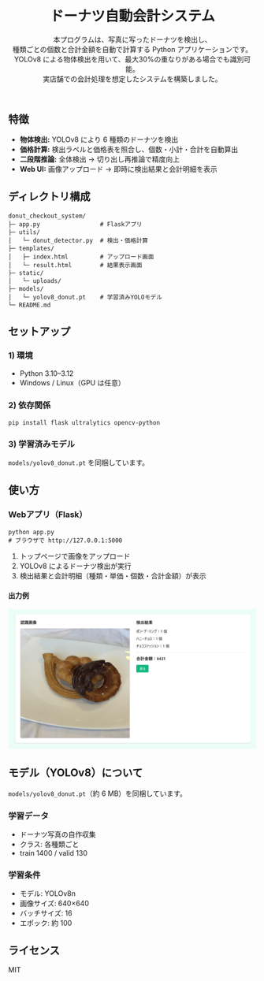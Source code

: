 <!DOCTYPE html>
<html lang="ja">
<head>
  <meta charset="UTF-8" />
</head>
<body>

<header>
  <h1>ドーナツ自動会計システム</h1>
  <p class="muted">
    本プログラムは、写真に写ったドーナツを検出し、<br>
    種類ごとの個数と合計金額を自動で計算する Python アプリケーションです。<br>
    YOLOv8 による物体検出を用いて、最大30%の重なりがある場合でも識別可能。<br>
    実店舗での会計処理を想定したシステムを構築しました。
  </p>
</header>

<section>
  <h2>特徴</h2>
  <ul>
    <li><strong>物体検出:</strong> YOLOv8 により 6 種類のドーナツを検出</li>
    <li><strong>価格計算:</strong> 検出ラベルと価格表を照合し、個数・小計・合計を自動算出</li>
    <li><strong>二段階推論:</strong> 全体検出 → 切り出し再推論で精度向上</li>
    <li><strong>Web UI:</strong> 画像アップロード → 即時に検出結果と会計明細を表示</li>
  </ul>
</section>

<section>
  <h2>ディレクトリ構成</h2>
  <pre><code>donut_checkout_system/
├─ app.py                 # Flaskアプリ
├─ utils/
│   └─ donut_detector.py  # 検出・価格計算
├─ templates/
│   ├─ index.html         # アップロード画面
│   └─ result.html        # 結果表示画面
├─ static/
│   └─ uploads/       
├─ models/
│   └─ yolov8_donut.pt    # 学習済みYOLOモデル
└─ README.md
</code></pre>
</section>

<section>
  <h2>セットアップ</h2>

  <h3>1) 環境</h3>
  <ul>
    <li>Python 3.10–3.12</li>
    <li>Windows / Linux（GPU は任意）</li>
  </ul>

  <h3>2) 依存関係</h3>
  <pre><code>pip install flask ultralytics opencv-python</code></pre>

  <h3>3) 学習済みモデル</h3>
  <p><code>models/yolov8_donut.pt</code> を同梱しています。</p>
</section>

<section>
  <h2>使い方</h2>

  <h3>Webアプリ（Flask）</h3>
  <pre><code>python app.py
# ブラウザで http://127.0.0.1:5000</code></pre>

  <ol>
    <li>トップページで画像をアップロード</li>
    <li>YOLOv8 によるドーナツ検出が実行</li>
    <li>検出結果と会計明細（種類・単価・個数・合計金額）が表示</li>
  </ol>

  <h4>出力例</h4>
  <p><img src="https://github.com/wakako0927/Smart_Donut_Checkout/blob/main/Smart_Donut_Checkout/images/%E3%82%B9%E3%82%AF%E3%83%AA%E3%83%BC%E3%83%B3%E3%82%B7%E3%83%A7%E3%83%83%E3%83%88%202025-09-08%20005450.png" alt="例" width="700"></p>
</code></pre>
</section>

<section>
  <h2>モデル（YOLOv8）について</h2>
  <p><code>models/yolov8_donut.pt</code>（約 6 MB）を同梱しています。</p>

  <h3>学習データ</h3>
  <ul>
    <li>ドーナツ写真の自作収集</li>
    <li>クラス: 各種類ごと</li>
    <li>train 1400 / valid 130</li>
  </ul>

  <h3>学習条件</h3>
  <ul>
    <li>モデル: YOLOv8n</li>
    <li>画像サイズ: 640×640</li>
    <li>バッチサイズ: 16</li>
    <li>エポック: 約 100</li>
  </ul>
</section>

<section>
  <h2>ライセンス</h2>
  <p>MIT</p>
</section>

</body>
</html>
